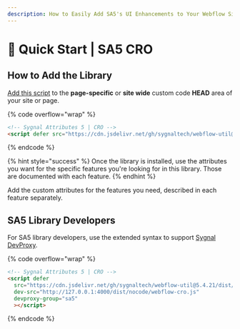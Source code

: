 ```yaml
---
description: How to Easily Add SA5's UI Enhancements to Your Webflow Site
---
```


# 🚀 Quick Start | SA5 CRO

## How to Add the Library <a href="#step-1---add-the-library" id="step-1---add-the-library"></a>

[Add this script](../overview/how-to-add-custom-code.md) to the **page-specific** or **site wide** custom code **HEAD** area of your site or page.&#x20;

{% code overflow="wrap" %}
```html
<!-- Sygnal Attributes 5 | CRO --> 
<script defer src="https://cdn.jsdelivr.net/gh/sygnaltech/webflow-util@5.4.20/dist/nocode/webflow-cro.js"></script>
```
{% endcode %}

{% hint style="success" %}
Once the library is installed, use the attributes you want for the specific features you're looking for in this library. Those are documented with each feature.&#x20;
{% endhint %}

Add the custom attributes for the features you need, described in each feature separately. &#x20;

## SA5 Library Developers

For SA5 library developers, use the extended syntax to support [Sygnal DevProxy](https://engine.sygnal.com/devproxy).&#x20;

{% code overflow="wrap" %}
```html
<!-- Sygnal Attributes 5 | CRO --> 
<script defer 
  src="https://cdn.jsdelivr.net/gh/sygnaltech/webflow-util@5.4.21/dist/nocode/webflow-cro.js" 
  dev-src="http://127.0.0.1:4000/dist/nocode/webflow-cro.js"
  devproxy-group="sa5"
  ></script>
```
{% endcode %}



